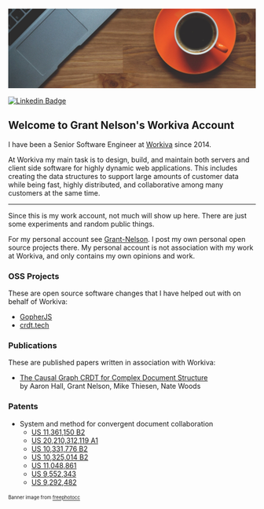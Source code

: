 <!-- Yahaha, you found me!... oof -->
![](./media/banner.jpg)

[![Linkedin Badge](https://img.shields.io/badge/-LinkedIn-0e76a8?style=flat-square&logo=Linkedin&logoColor=white)](https://www.linkedin.com/in/nelsongrant/)

## Welcome to Grant Nelson's Workiva Account

I have been a Senior Software Engineer at [Workiva](https://www.workiva.com/) since 2014.

At Workiva my main task is to design, build, and maintain
both servers and client side software for highly dynamic
web applications. This includes creating the data structures to support large
amounts of customer data while being fast, highly distributed, and collaborative
among many customers at the same time.

---

Since this is my work account, not much will show up here.
There are just some experiments and random public things.

For my personal account see [Grant-Nelson](https://github.com/Grant-Nelson).
I post my own personal open source projects there.
My personal account is not association with my work at Workiva, and
only contains my own opinions and work.

### OSS Projects

These are open source software changes that I have helped out with on behalf of Workiva:

- [GopherJS](https://github.com/gopherjs/gopherjs)
- [crdt.tech](https://crdt.tech/papers.html)

### Publications

These are published papers written in association with Workiva:

- [The Causal Graph CRDT for Complex Document Structure](https://dl.acm.org/doi/10.1145/3209280.3229110)
  <br/>by Aaron Hall, Grant Nelson, Mike Thiesen, Nate Woods

### Patents

- System and method for convergent document collaboration
  - [US 11,361,150 B2](https://patents.google.com/patent/US11361150B2)
  - [US 20,210,312,119 A1](https://patents.google.com/patent/US20210312119A1/en)
  - [US 10,331,776 B2](https://patents.google.com/patent/US10331776B2/en)
  - [US 10,325,014 B2](https://patents.google.com/patent/US10325014B2/en)
  - [US 11,048,861](https://patents.justia.com/patent/11048861)
  - [US 9,552,343](http://www.freepatentsonline.com/9552343.html)
  - [US 9,292,482](http://www.freepatentsonline.com/9292482.html)


<sub><sup>Banner image from [freephotocc](https://pixabay.com/users/freephotocc-2275370/)</sub></sup>
